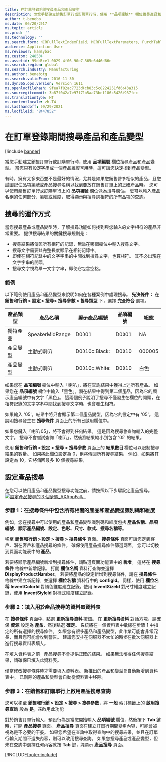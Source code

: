 ```yaml
---
title: 在訂單登錄期間搜尋產品和產品變型
description: 當您手動建立銷售訂單行或訂購單行時，使用 **品項編號** 欄位搜尋產品和產品變型。 當您只有設定字串或一個產品維度可用時，這可讓您快速找到產品變型。
author: t-benebo
ms.date: 06/20/2017
ms.topic: article
ms.prod: ''
ms.technology: ''
ms.search.form: MCRFullTextIndexField, MCRFullTextParameters, PurchTable, PurchTablePart, SalesTable
audience: Application User
ms.reviewer: kamaybac
ms.custom: 248534
ms.assetid: 99dd5ce1-0029-4f06-90e7-865e6d46d86e
ms.search.region: global
ms.search.industry: Manufacturing
ms.author: benebotg
ms.search.validFrom: 2016-11-30
ms.dyn365.ops.version: Version 1611
ms.openlocfilehash: 9fea7f82ac7723d4cb83c5c8224251fd6c43a315
ms.sourcegitcommit: 3b87f042a7e97f72b5aa73bef186c5426b937fec
ms.translationtype: HT
ms.contentlocale: zh-TW
ms.lasthandoff: 09/29/2021
ms.locfileid: "8447852"
---
```

# <a name="search-for-products-and-product-variants-during-order-entry"></a>在訂單登錄期間搜尋產品和產品變型

[!include [banner](../includes/banner.md)]

當您手動建立銷售訂單行或訂購單行時，使用 **品項編號** 欄位搜尋產品和產品變型。  當您只有設定字串或一個產品維度可用時，這可讓您快速找到產品變型。

有時，擁有太多東西並不是最好的情況，尤其是如果您銷售許多相似的產品，且您試圖記住品項編號或產品搜尋名稱以找到要放在銷售訂單上的正確產品時。 您可以使用銷售訂單行或訂購單行上的 **品項編號** 欄位做為搜尋欄位。 您可以輸入產品名稱的任何部分、編號或維度，取得顯示與搜尋詞相符的所有品項的查詢。

## <a name="how-search-works"></a>搜尋的運作方式
當您搜尋產品或產品變型時，了解搜尋功能如何找到與您輸入的文字相符的產品非常重要。 提供搜尋結果的關鍵搜尋規則是：

-   搜尋結果將傳回所有相符的記錄，無論在哪個欄位中輸入搜尋文字。
-   搜尋文字需要以完整長度顯示在相符記錄中。
-   即使在相符記錄中的文字字串的中間找到搜尋文字，也算相符。 其不必出現在文字字串的開頭。
-   搜尋文字視為單一文字字串，即使它包含空格。

### <a name="examples"></a>範例

以下範例使用產品和產品變型來說明如何在各種案例中處理搜尋。 **先決條件：** 在 **銷售和行銷 &gt; 設定 &gt; 搜尋&gt; 搜尋參數 &gt; 搜尋類型** 下，選擇 **完全符合** 選項。

| 產品類型     | 產品名稱    | 顯示產品編號 | 品項編號 | 組態 |
|------------------|-----------------|------------------------|-------------|---------------|
| 獨特產品 | SpeakerMidRange | D0001                  | D0001       | NA            |
| 產品變型  | 主動式喇叭  | D0010:::Black:         | D0010       | 000005        |
| 產品變型  | 主動式喇叭  | D0010:::White:         | D0010       | 白色         |

如果您在 **品項編號** 欄位中輸入「喇叭」，將在查詢結果中獲得上述所有產品。 如果您在 **品項編號** 欄位中輸入「黑色」，將在結果中得到第二個產品，因為它的顯示產品編號中有文字「黑色」。 這兩個例子說明了搜尋不僅發生在欄位的開頭，在相符記錄的文字字串中間找到搜尋文字時，也會發生相符。  

如果輸入 '05'，結果中將只會顯示第二個產品變型，因為它的設定中有 '05'。 這說明搜尋發生在 **搜尋條件** 頁面上的所有已啟用欄位中。  

如果您鍵入「喇叭 05」，將不會得到任何結果。 這是因為搜尋會查詢輸入的完整文字。 搜尋不會嘗試查詢「喇叭」，然後將結果縮小到包含 '05' 的結果。  

使用 **銷售和行銷 &gt; 設定 &gt; 搜尋 &gt; 搜尋參數** 頁面上的 **結果數目** 欄位可以限制搜尋結果的數量。 如果將此欄位設定為 0，則將傳回所有搜尋結果。 例如，如果將其設定為 10，它將傳回最多 10 個搜尋結果。

## <a name="configure-the-product-search"></a>設定產品搜尋
在您可以使用產品和產品變型搜尋功能之前，請按照以下步驟設定產品搜尋。 [![設定產品搜尋的 3 個步驟\_AXAppFall。](./media/3-steps-to-configure-product-search_axappfall.png)](./media/3-steps-to-configure-product-search_axappfall.png)

### <a name="step-1-include-all-the-relevant-product-and-product-variant-identifiers-and-dimensions-in-the-search-criteria"></a>步驟 1：在搜尋條件中包含所有相關的產品和產品變型識別碼和維度

例如，您在搜尋中可以使用的產品和產品變型識別碼和維度包括 **產品名稱、品項編號**、**顯示產品編號、設定、色彩、尺寸、款式、搜尋名稱等**。  

移至 **銷售和行銷 &gt; 設定 &gt; 搜尋 &gt; 搜尋條件** 頁面。 **搜尋條件** 頁面可讓您定義客戶、潛在客戶和產品搜尋的條件。 確保使用產品搜尋條件篩選頁面。 您可以切換到頁面功能表中的 **產品**。  

若要將顯示產品編號新增到搜尋條件，請點選頁面功能表中的 **新增**。 這將在 **搜尋條件** 格線中新增記錄。 打開 **欄位名稱** 資料行查詢並選擇 **DisplayProductNumber**。 若要將產品的設定新增到搜尋條件，請在 **搜尋條件** 格線中建立新記錄，並選擇 **欄位名稱** 資料行中的 **configId**。 同樣，使用 **欄位名稱** **InventColorId** 對顏色維度建立記錄，使用 **InventSizeId** 對尺寸維度建立記錄，使用 **InventStyleId** 對樣式維度建立記錄。

### <a name="step-2-populate-the-database-table-that-is-used-for-product-search"></a>步驟 2：填入用於產品搜尋的資料庫資料表

在 **搜尋條件** 頁面中，點選 **更新搜尋資料** 按鈕。 在 **更新搜尋資料** 對話方塊，請確保 **資源** 設定為 **產品**，然後點選 **確定**。 系統將在一個資料表中彙總在步驟 1 中指定的所有選擇的搜尋條件。 如果您有很多產品和產品變型，此作業可能會非常冗長，而且您可能會收到警告。 建議您安排在伺服器不太忙的時候在批次伺服器上進行搜尋資料表填入。  

在填入資料表之前，產品搜尋不會提供正確的結果。 如果無法獲得任何搜尋結果，請確保已填入此資料表。  

僅當修改搜尋條件時才需要填入資料表。 新推出的產品和變型會自動新增到資料表中。 已刪除的產品和變型會自動從資料表中移除。

### <a name="step-3-enable-the-lookup-for-product-search-on-sales-and-purchase-order-lines"></a>步驟 3：在銷售和訂購單行上啟用產品搜尋查詢

您可以移至 **銷售和行銷 &gt; 設定 &gt; 搜尋 &gt; 搜尋參數**，將 **一般** 索引標籤上的 **啟用搜尋查詢** 設為 **是**，來啟用此功能  

對於銷售訂單行輸入，預設行為是當您開始輸入 **品項編號** 欄位，然後按下 **Tab** 鍵時，打開 **產品搜尋** 頁面。 **產品搜尋** 頁面在建立訂單行期間變更內容，可能會被視為是不必要的干擾。 如果您希望在查詢中取得查詢中的搜尋結果，並且在訂單行輸入期間不遺失內容，則可以改用搜尋查詢。 如果您搜尋產品或產品變型，但未在查詢中選擇任何內容就按 **Tab** 鍵，將顯示 **產品搜尋** 頁面。





[!INCLUDE[footer-include](../../includes/footer-banner.md)]